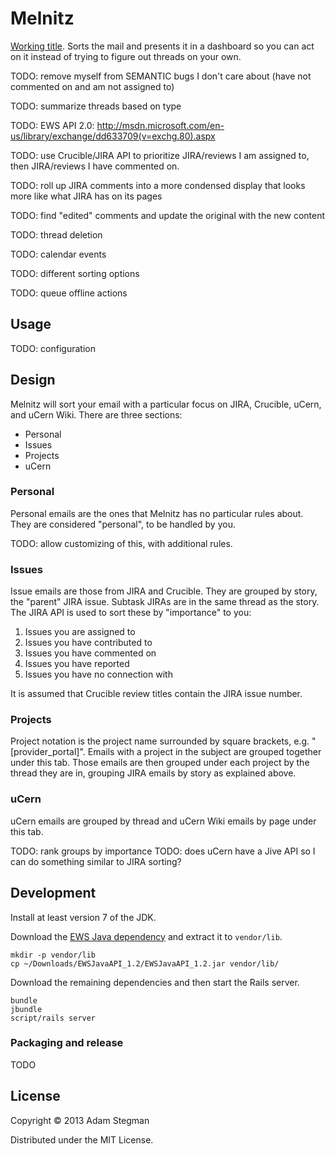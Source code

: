 # Melnitz

[Working title][melnitz].
Sorts the mail and presents it in a dashboard so you can act on it instead of trying to figure out threads on your own.

TODO: remove myself from SEMANTIC bugs I don't care about (have not commented on and am not assigned to)

TODO: summarize threads based on type

TODO: EWS API 2.0: http://msdn.microsoft.com/en-us/library/exchange/dd633709(v=exchg.80).aspx

TODO: use Crucible/JIRA API to prioritize JIRA/reviews I am assigned to, then JIRA/reviews I have commented on.

TODO: roll up JIRA comments into a more condensed display that looks more like what JIRA has on its pages

TODO: find "edited" comments and update the original with the new content

TODO: thread deletion

TODO: calendar events

TODO: different sorting options

TODO: queue offline actions

## Usage

TODO: configuration

## Design

Melnitz will sort your email with a particular focus on JIRA, Crucible, uCern, and uCern Wiki.
There are three sections:

* Personal
* Issues
* Projects
* uCern

### Personal

Personal emails are the ones that Melnitz has no particular rules about.
They are considered "personal", to be handled by you.

TODO: allow customizing of this, with additional rules.

### Issues

Issue emails are those from JIRA and Crucible.
They are grouped by story, the "parent" JIRA issue.
Subtask JIRAs are in the same thread as the story.
The JIRA API is used to sort these by "importance" to you:

1. Issues you are assigned to
2. Issues you have contributed to
3. Issues you have commented on
4. Issues you have reported
5. Issues you have no connection with

It is assumed that Crucible review titles contain the JIRA issue number.

### Projects

Project notation is the project name surrounded by square brackets, e.g. "[provider_portal]".
Emails with a project in the subject are grouped together under this tab.
Those emails are then grouped under each project by the thread they are in, grouping JIRA emails by story as explained above.

### uCern

uCern emails are grouped by thread and uCern Wiki emails by page under this tab.

TODO: rank groups by importance
TODO: does uCern have a Jive API so I can do something similar to JIRA sorting?

## Development

Install at least version 7 of the JDK.

Download the [EWS Java dependency][ewsapi] and extract it to `vendor/lib`.

    mkdir -p vendor/lib
    cp ~/Downloads/EWSJavaAPI_1.2/EWSJavaAPI_1.2.jar vendor/lib/

Download the remaining dependencies and then start the Rails server.

    bundle
    jbundle
    script/rails server

### Packaging and release

TODO

## License

Copyright © 2013 Adam Stegman

Distributed under the MIT License.

[ewsapi]: http://archive.msdn.microsoft.com/ewsjavaapi
[maven]: http://maven.apache.org/
[melnitz]: http://en.wikipedia.org/wiki/Janine_Melnitz
